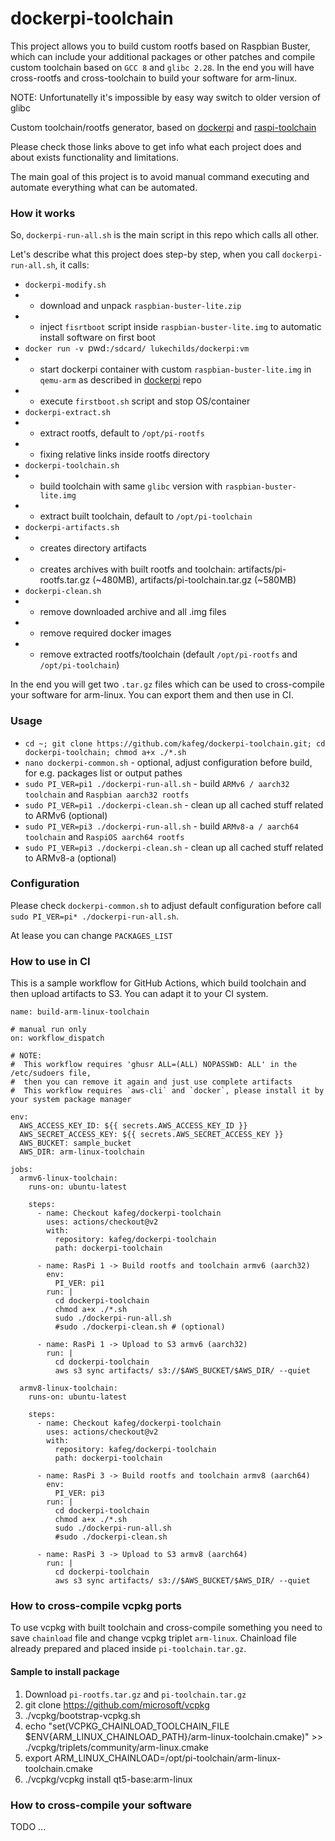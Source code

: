 # dockerpi-toolchain

This project allows you to build custom rootfs based on Raspbian Buster, which can include your additional packages or other patches and compile custom toolchain based on `GCC 8` and `glibc 2.28`. In the end you will have cross-rootfs and cross-toolchain to build your software for arm-linux.

NOTE: Unfortunatelly it's impossible by easy way switch to older version of glibc 

Custom toolchain/rootfs generator, based on [dockerpi](https://github.com/lukechilds/dockerpi) and [raspi-toolchain](https://github.com/Pro/raspi-toolchain)

Please check those links above to get info what each project does and about exists functionality and limitations.

The main goal of this project is to avoid manual command executing and automate everything what can be automated.

### How it works
So, `dockerpi-run-all.sh` is the main script in this repo which calls all other.

Let's describe what this project does step-by step, when you call `dockerpi-run-all.sh`, it calls:
- `dockerpi-modify.sh`
- - download and unpack `raspbian-buster-lite.zip`
- - inject `fisrtboot` script inside `raspbian-buster-lite.img` to automatic install software on first boot
- `docker run -v `pwd`:/sdcard/ lukechilds/dockerpi:vm`
- - start dockerpi container with custom `raspbian-buster-lite.img` in `qemu-arm` as described in [dockerpi](https://github.com/lukechilds/dockerpi) repo
- - execute `firstboot.sh` script and stop OS/container
- `dockerpi-extract.sh` 
- - extract rootfs, default to `/opt/pi-rootfs`
- - fixing relative links inside rootfs directory
- `dockerpi-toolchain.sh` 
- - build toolchain with same `glibc` version with `raspbian-buster-lite.img`
- - extract built toolchain, default to `/opt/pi-toolchain`
- `dockerpi-artifacts.sh`
- - creates directory artifacts
- - creates archives with built rootfs and toolchain: artifacts/pi-rootfs.tar.gz (~480MB), artifacts/pi-toolchain.tar.gz (~580MB)
- `dockerpi-clean.sh`
- - remove downloaded archive and all .img files
- - remove required docker images
- - remove extracted rootfs/toolchain (default `/opt/pi-rootfs` and `/opt/pi-toolchain`)

In the end you will get two `.tar.gz` files which can be used to cross-compile your software for arm-linux. You can export them and then use in CI.

### Usage
- `cd ~; git clone https://github.com/kafeg/dockerpi-toolchain.git; cd dockerpi-toolchain; chmod a+x ./*.sh`
- `nano dockerpi-common.sh` - optional, adjust configuration before build, for e.g. packages list or output pathes
- `sudo PI_VER=pi1 ./dockerpi-run-all.sh` - build `ARMv6 / aarch32 toolchain` and `Raspbian aarch32 rootfs`
- `sudo PI_VER=pi1 ./dockerpi-clean.sh` - clean up all cached stuff related to ARMv6 (optional)
- `sudo PI_VER=pi3 ./dockerpi-run-all.sh` - build `ARMv8-a / aarch64 toolchain` and `RaspiOS aarch64 rootfs`
- `sudo PI_VER=pi3 ./dockerpi-clean.sh` - clean up all cached stuff related to ARMv8-a (optional)

### Configuration

Please check `dockerpi-common.sh` to adjust default configuration before call `sudo PI_VER=pi* ./dockerpi-run-all.sh`.

At lease you can change `PACKAGES_LIST`

### How to use in CI

This is a sample workflow for GitHub Actions, which build toolchain and then upload artifacts to S3. You can adapt it to your CI system.

```
name: build-arm-linux-toolchain

# manual run only
on: workflow_dispatch

# NOTE: 
#  This workflow requires 'ghusr ALL=(ALL) NOPASSWD: ALL' in the /etc/sudoers file, 
#  then you can remove it again and just use complete artifacts
#  This workflow requires `aws-cli` and `docker`, please install it by your system package manager

env:
  AWS_ACCESS_KEY_ID: ${{ secrets.AWS_ACCESS_KEY_ID }}
  AWS_SECRET_ACCESS_KEY: ${{ secrets.AWS_SECRET_ACCESS_KEY }}
  AWS_BUCKET: sample_bucket
  AWS_DIR: arm-linux-toolchain

jobs:
  armv6-linux-toolchain:
    runs-on: ubuntu-latest

    steps:
      - name: Checkout kafeg/dockerpi-toolchain
        uses: actions/checkout@v2
        with:
          repository: kafeg/dockerpi-toolchain
          path: dockerpi-toolchain

      - name: RasPi 1 -> Build rootfs and toolchain armv6 (aarch32)
        env:
          PI_VER: pi1
        run: |
          cd dockerpi-toolchain
          chmod a+x ./*.sh
          sudo ./dockerpi-run-all.sh
          #sudo ./dockerpi-clean.sh # (optional)

      - name: RasPi 1 -> Upload to S3 armv6 (aarch32)
        run: |
          cd dockerpi-toolchain
          aws s3 sync artifacts/ s3://$AWS_BUCKET/$AWS_DIR/ --quiet

  armv8-linux-toolchain:
    runs-on: ubuntu-latest

    steps:
      - name: Checkout kafeg/dockerpi-toolchain
        uses: actions/checkout@v2
        with:
          repository: kafeg/dockerpi-toolchain
          path: dockerpi-toolchain

      - name: RasPi 3 -> Build rootfs and toolchain armv8 (aarch64)
        env:
          PI_VER: pi3
        run: |
          cd dockerpi-toolchain
          chmod a+x ./*.sh
          sudo ./dockerpi-run-all.sh
          #sudo ./dockerpi-clean.sh

      - name: RasPi 3 -> Upload to S3 armv8 (aarch64)
        run: |
          cd dockerpi-toolchain
          aws s3 sync artifacts/ s3://$AWS_BUCKET/$AWS_DIR/ --quiet
```

### How to cross-compile vcpkg ports

To use vcpkg with built toolchain and cross-compile something you need to save `chainload` file and change vcpkg triplet `arm-linux`. Chainload file already prepared and placed inside `pi-toolchain.tar.gz`.

#### Sample to install package
1. Download `pi-rootfs.tar.gz` and `pi-toolchain.tar.gz`
2. git clone https://github.com/microsoft/vcpkg
3. ./vcpkg/bootstrap-vcpkg.sh
4. echo "set(VCPKG_CHAINLOAD_TOOLCHAIN_FILE $ENV{ARM_LINUX_CHAINLOAD_PATH}/arm-linux-toolchain.cmake)" >> ./vcpkg/triplets/community/arm-linux.cmake
5. export ARM_LINUX_CHAINLOAD=/opt/pi-toolchain/arm-linux-toolchain.cmake
6. ./vcpkg/vcpkg install qt5-base:arm-linux

### How to cross-compile your software

TODO ...
